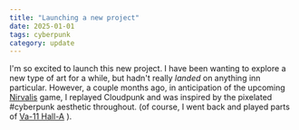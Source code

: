 ```yaml
---
title: "Launching a new project"
date: 2025-01-01
tags: cyberpunk
category: update
---
```



I'm so excited to launch this new project.  I have been wanting to explore a new type of art for a while, but hadn't really *landed* on anything inn particular.  However, a couple months ago, in anticipation of the upcoming [Nirvalis](https://nivalisgame.com/) game, I replayed Cloudpunk and was inspired by the pixelated #cyberpunk aesthetic throughout.  (of course, I went back and played parts of [Va-11 Hall-A](https://va11halla.fandom.com/) ).
